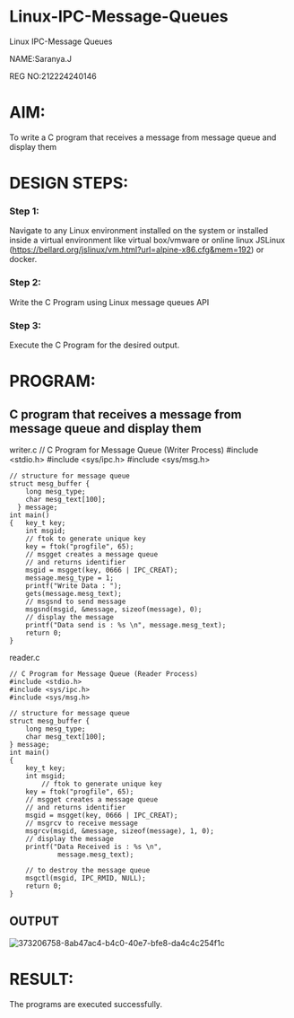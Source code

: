 # Linux-IPC-Message-Queues
Linux IPC-Message Queues

NAME:Saranya.J

REG NO:212224240146


# AIM:
To write a C program that receives a message from message queue and display them

# DESIGN STEPS:

### Step 1:

Navigate to any Linux environment installed on the system or installed inside a virtual environment like virtual box/vmware or online linux JSLinux (https://bellard.org/jslinux/vm.html?url=alpine-x86.cfg&mem=192) or docker.

### Step 2:

Write the C Program using Linux message queues API 

### Step 3:

Execute the C Program for the desired output. 

# PROGRAM:

## C program that receives a message from message queue and display them

writer.c
    // C Program for Message Queue (Writer Process) 
    #include <stdio.h> 
    #include <sys/ipc.h> 
    #include <sys/msg.h> 

    // structure for message queue 
    struct mesg_buffer { 
	    long mesg_type; 
	    char mesg_text[100]; 
      } message; 
    int main() 
    { 	key_t key; 
	    int msgid;
        // ftok to generate unique key 
	    key = ftok("progfile", 65); 
	    // msgget creates a message queue 
	    // and returns identifier 
	    msgid = msgget(key, 0666 | IPC_CREAT); 
	    message.mesg_type = 1; 
	    printf("Write Data : "); 
	    gets(message.mesg_text); 
	    // msgsnd to send message 
	    msgsnd(msgid, &message, sizeof(message), 0); 
	    // display the message 
	    printf("Data send is : %s \n", message.mesg_text); 
	    return 0; 
    }

reader.c

    // C Program for Message Queue (Reader Process)
    #include <stdio.h>
    #include <sys/ipc.h>
    #include <sys/msg.h>

    // structure for message queue
    struct mesg_buffer {
    	long mesg_type;
    	char mesg_text[100];
    } message;
    int main()
    {
    	key_t key;
    	int msgid;
        	// ftok to generate unique key
    	key = ftok("progfile", 65);
    	// msgget creates a message queue
    	// and returns identifier
    	msgid = msgget(key, 0666 | IPC_CREAT);
    	// msgrcv to receive message
    	msgrcv(msgid, &message, sizeof(message), 1, 0);
    	// display the message
    	printf("Data Received is : %s \n",
	    		message.mesg_text);

	    // to destroy the message queue
    	msgctl(msgid, IPC_RMID, NULL);
    	return 0;
    }

## OUTPUT
![373206758-8ab47ac4-b4c0-40e7-bfe8-da4c4c254f1c](https://github.com/user-attachments/assets/f071cc7e-5d56-4bfb-a26e-ef7173b7d7c6)




# RESULT:
The programs are executed successfully.
